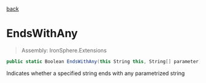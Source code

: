 ﻿

[back](/IronSphere.Extensions/types/StringExtension)

# EndsWithAny

> Assembly: IronSphere.Extensions

```csharp
public static Boolean EndsWithAny(this String this, String[] parameter)
```

Indicates whether a specified string ends with any parametrized string

 